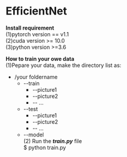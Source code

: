 # EfficientNet
**Install requirement**  
(1)pytorch version == v1.1  
(2)cuda version >= 10.0  
(3)python version >=3.6  

**How to train your owe data**   
(1)Pepare your data, make the directory list as:
   * /your foldername  
       * --train  
         * --picture1  
         * --picture2  
         * -- ...  
       * --test  
         * --picture1  
         * --picture2  
         * -- ...  
       * --model  
 (2) Run the ***train.py*** file  
     $ python train.py

